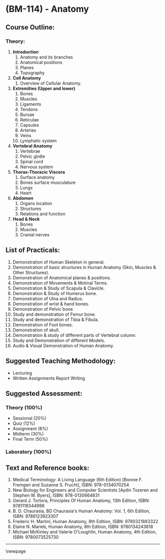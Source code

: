 # **(BM-114) - Anatomy**

## **Course Outline:**

### **Theory:**

1. **Introduction**
   1. Anatomy and its branches
   1. Anatomical positions
   1. Planes
   1. Topography
1. **Cell Anatomy**
   1. Overview of Cellular Anatomy.
1. **Extremities (Upper and lower)**
   1. Bones
   1. Muscles
   1. Ligaments
   1. Tendons
   1. Bursae
   1. Reticulae
   1. Capsules
   1. Arteries
   1. Veins
   1. Lymphatic system
1. **Vertebral Anatomy**
   1. Vertebrae
   1. Pelvic girdle
   1. Spinal cord
   1. Nervous system
1. **Thorax-Thoracic Viscera**
   1. Surface anatomy
   1. Bones surface musculature
   1. Lungs
   1. Heart
1. **Abdomen**
   1. Organs location
   1. Structures
   1. Relations and function
1. **Head & Neck**
   1. Bones
   1. Muscles
   1. Cranial nerves

## **List of Practicals:**
1. Demonstration of Human Skeleton in general.
1. Demonstration of basic structures in Human Anatomy (Skin, Muscles & Other Structures).
1. Demonstration of Anatomical planes & positions.
1. Demonstration of Movements & Motinal Terms.
1. Demonstration & Study of Scapula & Clavicle.
1. Demonstration & Study of Humerus bone.
1. Demonstration of Ulna and Radius.
1. Demonstration of wrist & hand bones.
1. Demonstration of Pelvic bone.
1. Study and demonstration of Femur bone.
1. Study and demonstration of Tibia & Fibula.
1. Demonstration of Foot bones.
1. Demonstration of skull.
1. Demonstration & study of different parts of Vertebral column.
1. Study and Demonstration of different Models.
1. Audio & Visual Demonstration of Human Anatomy.
   
## **Suggested Teaching Methodology:**
- Lecturing
- Written Assignments Report Writing

## **Suggested Assessment:**
### **Theory (100%)**

- Sessional (20%)
- Quiz (12%)
- Assignment (8%)
- Midterm (30%)
- Final Term (50%)

### **Laboratory (100%)**

## **Text and Reference books:**

1. Medical Terminology: A Living Language (6th Edition) [Bonnie F. Fremgen and Suzanne S. Frucht], ISBN: 978-0134070254
1. New Biology for Engineers and Computer Scientists [Aydin Tozeren and Stephen W. Byers], ISBN: 978-0130664631
1. Gerard J. Tortora, Principles Of Human Anatomy, 13th Edition, ISBN: 9781118344996
1. B. D. Chaurasia, BD Chaurasia's Human Anatomy: Vol. 1, 6th Edition, ISBN: 9788123923307
1. Frederic H. Martini, Human Anatomy,  8th Edition, ISBN: 9780321883322
1. Elaine N. Marieb, Human Anatomy, 8th Edition, ISBN: 9780134243818
1. Michael McKinley and Valerie O'Loughlin, Human Anatomy, 4th Edition, ISBN: 9780073525730

___
\newpage